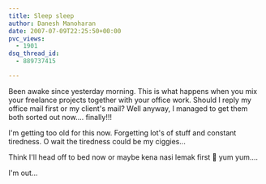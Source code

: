 ```yaml
---
title: Sleep sleep
author: Danesh Manoharan
date: 2007-07-09T22:25:50+00:00
pvc_views:
  - 1901
dsq_thread_id:
  - 889737415

---
```

Been awake since yesterday morning. This is what happens when you mix your freelance projects together with your office work. Should I reply my office mail first or my client's mail? Well anyway, I managed to get them both sorted out now.... finally!!!

I'm getting too old for this now. Forgetting lot's of stuff and constant tiredness. O wait the tiredness could be my ciggies...

Think I'll head off to bed now or maybe kena nasi lemak first 🙂 yum yum....

I'm out...